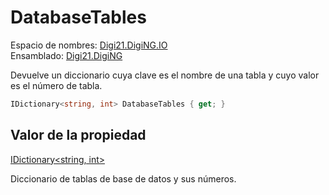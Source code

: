 # DatabaseTables

Espacio de nombres: [Digi21.DigiNG.IO](/digi3d-net/programacion/.net/referencia/digi21.diging/digi21.diging.io/)  
Ensamblado: [Digi21.DigiNG](/digi3d-net/programacion/.net/referencia/digi21.diging.plugin/digi21.diging/)

Devuelve un diccionario cuya clave es el nombre de una tabla y cuyo valor es el número de tabla.

```csharp
IDictionary<string, int> DatabaseTables { get; }
```

## Valor de la propiedad

[IDictionary&lt;string, int&gt;](https://docs.microsoft.com/en-us/dotnet/api/system.collections.generic.idictionary-2?view=net-5.0)

Diccionario de tablas de base de datos y sus números.

